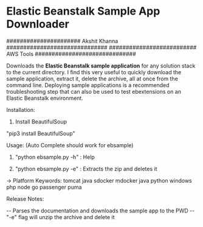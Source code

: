  <h1>Elastic Beanstalk Sample App Downloader</h1> 

###################### Akshit Khanna ##############################
########################## AWS Tools ##############################


Downloads the **Elastic Beanstalk sample application** for any solution stack to the current directory. I find this very useful to quickly download the sample application, extract it, delete the archive, all at once from the command line. Deploying sample applications is a recommended troubleshooting step that can also be used to test ebextensions on an Elastic Beanstalk environment. 


Installation:

1. Install BeautifulSoup

"pip3 install BeautifulSoup"

Usage: (Auto Complete should work for ebsample)

1. "python ebsample.py -h" : Help

2. "python ebsample.py <Platform Keyword> -e" : Extracts the zip and deletes it


-> Platform Keywords:
tomcat
java
sdocker
mdocker
java
python
windows
php
node
go
passenger
puma

Release Notes:

-- Parses the documentation and downloads the sample app to the PWD
-- "-e" flag will unzip the archive and delete it
